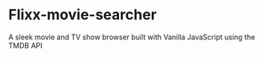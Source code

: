 # Flixx-movie-searcher
A sleek movie and TV show browser built with Vanilla JavaScript using the TMDB API
